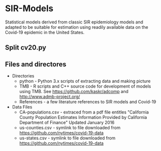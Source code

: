 # SIR-Models
Statistical models derived from classic SIR epidemiology models and adapted to be suitable for estimation using readily available data on the Covid-19 epidemic in the United States.

## Split cv20.py

## Files and directores

* Directories
  * python - Python 3.x scripts of extracting data and making picture
  * TMB - R scripts and C++ source code for development of models using TMB. See https://github.com/kaskr/adcomp and http://www.admb-project.org/
  * References - a few literature references to SIR models and Covid-19
* Data Files
  * CA-populations.csv - extraced from a pdf file entitles "California County Population Estimates
Information Provided by California Department of Finance"
Updated January 2016
  * us-counties.csv - symlink to file downloaded from https://github.com/nytimes/covid-19-data
  * us-states.csv - symlink to file downloaded from https://github.com/nytimes/covid-19-data
